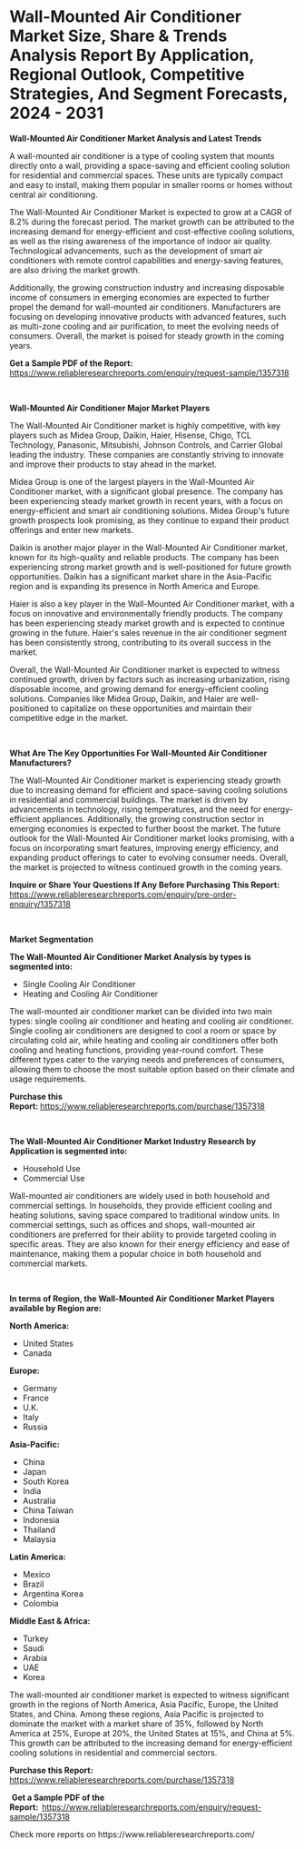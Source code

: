 <p><h1>Wall-Mounted Air Conditioner Market Size, Share & Trends Analysis Report By Application, Regional Outlook, Competitive Strategies, And Segment Forecasts, 2024 - 2031</h1></p><p><strong>Wall-Mounted Air Conditioner Market Analysis and Latest Trends</strong></p>
<p><p>A wall-mounted air conditioner is a type of cooling system that mounts directly onto a wall, providing a space-saving and efficient cooling solution for residential and commercial spaces. These units are typically compact and easy to install, making them popular in smaller rooms or homes without central air conditioning.</p><p>The Wall-Mounted Air Conditioner Market is expected to grow at a CAGR of 8.2% during the forecast period. The market growth can be attributed to the increasing demand for energy-efficient and cost-effective cooling solutions, as well as the rising awareness of the importance of indoor air quality. Technological advancements, such as the development of smart air conditioners with remote control capabilities and energy-saving features, are also driving the market growth.</p><p>Additionally, the growing construction industry and increasing disposable income of consumers in emerging economies are expected to further propel the demand for wall-mounted air conditioners. Manufacturers are focusing on developing innovative products with advanced features, such as multi-zone cooling and air purification, to meet the evolving needs of consumers. Overall, the market is poised for steady growth in the coming years.</p></p>
<p><strong>Get a Sample PDF of the Report:&nbsp;</strong> <a href="https://www.reliableresearchreports.com/enquiry/request-sample/1357318">https://www.reliableresearchreports.com/enquiry/request-sample/1357318</a></p>
<p>&nbsp;</p>
<p><strong>Wall-Mounted Air Conditioner Major Market Players</strong></p>
<p><p>The Wall-Mounted Air Conditioner market is highly competitive, with key players such as Midea Group, Daikin, Haier, Hisense, Chigo, TCL Technology, Panasonic, Mitsubishi, Johnson Controls, and Carrier Global leading the industry. These companies are constantly striving to innovate and improve their products to stay ahead in the market.</p><p>Midea Group is one of the largest players in the Wall-Mounted Air Conditioner market, with a significant global presence. The company has been experiencing steady market growth in recent years, with a focus on energy-efficient and smart air conditioning solutions. Midea Group's future growth prospects look promising, as they continue to expand their product offerings and enter new markets.</p><p>Daikin is another major player in the Wall-Mounted Air Conditioner market, known for its high-quality and reliable products. The company has been experiencing strong market growth and is well-positioned for future growth opportunities. Daikin has a significant market share in the Asia-Pacific region and is expanding its presence in North America and Europe.</p><p>Haier is also a key player in the Wall-Mounted Air Conditioner market, with a focus on innovative and environmentally friendly products. The company has been experiencing steady market growth and is expected to continue growing in the future. Haier's sales revenue in the air conditioner segment has been consistently strong, contributing to its overall success in the market.</p><p>Overall, the Wall-Mounted Air Conditioner market is expected to witness continued growth, driven by factors such as increasing urbanization, rising disposable income, and growing demand for energy-efficient cooling solutions. Companies like Midea Group, Daikin, and Haier are well-positioned to capitalize on these opportunities and maintain their competitive edge in the market.</p></p>
<p>&nbsp;</p>
<p><strong>What Are The Key Opportunities For Wall-Mounted Air Conditioner Manufacturers?</strong></p>
<p><p>The Wall-Mounted Air Conditioner market is experiencing steady growth due to increasing demand for efficient and space-saving cooling solutions in residential and commercial buildings. The market is driven by advancements in technology, rising temperatures, and the need for energy-efficient appliances. Additionally, the growing construction sector in emerging economies is expected to further boost the market. The future outlook for the Wall-Mounted Air Conditioner market looks promising, with a focus on incorporating smart features, improving energy efficiency, and expanding product offerings to cater to evolving consumer needs. Overall, the market is projected to witness continued growth in the coming years.</p></p>
<p><strong>Inquire or Share Your Questions If Any Before Purchasing This Report:</strong> <a href="https://www.reliableresearchreports.com/enquiry/pre-order-enquiry/1357318">https://www.reliableresearchreports.com/enquiry/pre-order-enquiry/1357318</a></p>
<p>&nbsp;</p>
<p><strong>Market Segmentation</strong></p>
<p><strong>The Wall-Mounted Air Conditioner Market Analysis by types is segmented into:</strong></p>
<p><ul><li>Single Cooling Air Conditioner</li><li>Heating and Cooling Air Conditioner</li></ul></p>
<p><p>The wall-mounted air conditioner market can be divided into two main types: single cooling air conditioner and heating and cooling air conditioner. Single cooling air conditioners are designed to cool a room or space by circulating cold air, while heating and cooling air conditioners offer both cooling and heating functions, providing year-round comfort. These different types cater to the varying needs and preferences of consumers, allowing them to choose the most suitable option based on their climate and usage requirements.</p></p>
<p><strong>Purchase this Report:&nbsp;</strong><a href="https://www.reliableresearchreports.com/purchase/1357318">https://www.reliableresearchreports.com/purchase/1357318</a></p>
<p>&nbsp;</p>
<p><strong>The Wall-Mounted Air Conditioner Market Industry Research by Application is segmented into:</strong></p>
<p><ul><li>Household Use</li><li>Commercial Use</li></ul></p>
<p><p>Wall-mounted air conditioners are widely used in both household and commercial settings. In households, they provide efficient cooling and heating solutions, saving space compared to traditional window units. In commercial settings, such as offices and shops, wall-mounted air conditioners are preferred for their ability to provide targeted cooling in specific areas. They are also known for their energy efficiency and ease of maintenance, making them a popular choice in both household and commercial markets.</p></p>
<p>&nbsp;</p>
<p><strong>In terms of Region, the Wall-Mounted Air Conditioner Market Players available by Region are:</strong></p>
<p>
    <p> <strong> North America: </strong>
        <ul>
            <li>United States</li>
            <li>Canada</li>
        </ul>
        </p> 
    <p> <strong> Europe: </strong>
        <ul>
            <li>Germany</li>
            <li>France</li>
            <li>U.K.</li>
            <li>Italy</li>
            <li>Russia</li>
        </ul>
        </p> 
    <p> <strong> Asia-Pacific: </strong>
        <ul>
            <li>China</li>
            <li>Japan</li>
            <li>South Korea</li>
            <li>India</li>
            <li>Australia</li>
            <li>China Taiwan</li>
            <li>Indonesia</li>
            <li>Thailand</li>
            <li>Malaysia</li>
        </ul>
        </p> 
    <p> <strong> Latin America: </strong>
        <ul>
            <li>Mexico</li>
            <li>Brazil</li>
            <li>Argentina Korea</li>
            <li>Colombia</li>
        </ul>
        </p> 
    <p> <strong> Middle East & Africa: </strong>
        <ul>
            <li>Turkey</li>
            <li>Saudi</li>
            <li>Arabia</li>
            <li>UAE</li>
            <li>Korea</li>
        </ul>
    </p>
    </p>
<p><p>The wall-mounted air conditioner market is expected to witness significant growth in the regions of North America, Asia Pacific, Europe, the United States, and China. Among these regions, Asia Pacific is projected to dominate the market with a market share of 35%, followed by North America at 25%, Europe at 20%, the United States at 15%, and China at 5%. This growth can be attributed to the increasing demand for energy-efficient cooling solutions in residential and commercial sectors.</p></p>
<p><strong>Purchase this Report: </strong><a href="https://www.reliableresearchreports.com/purchase/1357318">https://www.reliableresearchreports.com/purchase/1357318</a></p>
<p>&nbsp;<strong>Get a Sample PDF of the Report:&nbsp;&nbsp;</strong><a href="https://www.reliableresearchreports.com/enquiry/request-sample/1357318">https://www.reliableresearchreports.com/enquiry/request-sample/1357318</a></p>
<p><strong></strong></p>
<p>Check more reports on https://www.reliableresearchreports.com/</p>